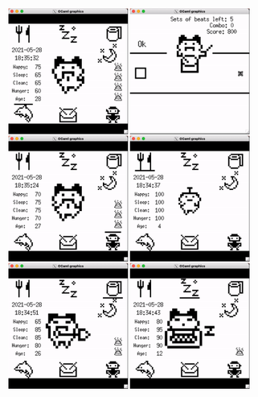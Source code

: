 <img src="assets/dolphin.gif" height="250">

<img src="assets/drum.gif" height="250">

<img src="assets/elem.gif" height="250">

<img src="assets/eat.gif" height="250">

<img src="assets/poop.gif" height="250">

<img src="assets/sleep.gif" height="250">
